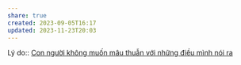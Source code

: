 ```yaml
---
share: true
created: 2023-09-05T16:17
updated: 2023-11-23T20:03
---
```


Lý do:: [Con người không muốn mâu thuẫn với những điều mình nói ra](./Con%20ng%C6%B0%E1%BB%9Di%20kh%C3%B4ng%20mu%E1%BB%91n%20m%C3%A2u%20thu%E1%BA%ABn%20v%E1%BB%9Bi%20nh%E1%BB%AFng%20%C4%91i%E1%BB%81u%20m%C3%ACnh%20n%C3%B3i%20ra.md)
